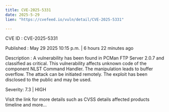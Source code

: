 ```yaml
---
title: CVE-2025-5331
date: 2025-5-29
lien: "https://cvefeed.io/vuln/detail/CVE-2025-5331"

---
```


CVE ID : CVE-2025-5331

Published :  May 29
2025
10:15 p.m. | 6 hours
22 minutes ago

Description : A vulnerability has been found in PCMan FTP Server 2.0.7 and classified as critical. This vulnerability affects unknown code of the component NLST Command Handler. The manipulation leads to buffer overflow. The attack can be initiated remotely. The exploit has been disclosed to the public and may be used.

Severity: 7.3 | HIGH

Visit the link for more details
such as CVSS details
affected products
timeline
and more...
